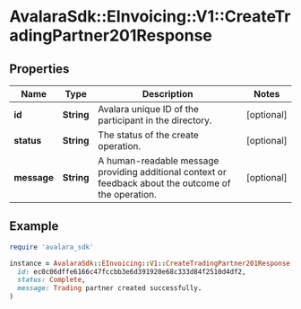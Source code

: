 # AvalaraSdk::EInvoicing::V1::CreateTradingPartner201Response

## Properties

| Name | Type | Description | Notes |
| ---- | ---- | ----------- | ----- |
| **id** | **String** | Avalara unique ID of the participant in the directory. | [optional] |
| **status** | **String** | The status of the create operation. | [optional] |
| **message** | **String** | A human-readable message providing additional context or feedback about the outcome of the operation. | [optional] |

## Example

```ruby
require 'avalara_sdk'

instance = AvalaraSdk::EInvoicing::V1::CreateTradingPartner201Response.new(
  id: ec0c06dffe6166c47fccbb3e6d391920e68c333d84f2510d4df2,
  status: Complete,
  message: Trading partner created successfully.
)
```

